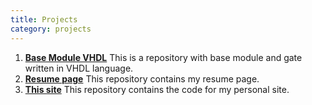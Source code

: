 ```yaml
---
title: Projects
category: projects
---
```


1.  **[Base Module VHDL](https://github.com/simoasnaghi/VHDL_base_module)**
      This is a repository with base module and gate written in VHDL language.
2.  **[Resume page](https://github.com/simoasnaghi/resume)**
      This repository contains my resume page.
3.  **[This site](https://github.com/simoasnaghi/simoasnaghi.github.io/)**
      This repository contains the code for my personal site.
